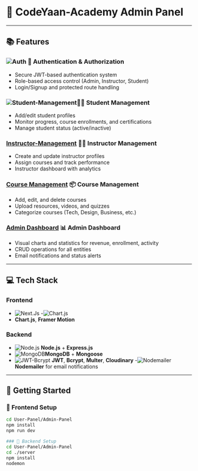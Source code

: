 # 🚀 CodeYaan-Academy Admin Panel


---

## 📚 Features

### ![Auth](https://img.shields.io/badge/Auth-Enabled-brightgreen) 🔐 Authentication & Authorization
- Secure JWT-based authentication system
- Role-based access control (Admin, Instructor, Student)
- Login/Signup and protected route handling

### ![Student-Management](https://img.shields.io/badge/Student%20Management-skyblue)🧑‍🎓 Student Management
- Add/edit student profiles
- Monitor progress, course enrollments, and certifications
- Manage student status (active/inactive)

### [Instructor-Management](https://img.shields.io/badge/Instructor%20Management-olive)  👨‍🏫 Instructor Management
- Create and update instructor profiles
- Assign courses and track performance
- Instructor dashboard with analytics

### [Course Management](https://img.shields.io/badge/Course%20Management-indigo) 📦 Course Management
- Add, edit, and delete courses
- Upload resources, videos, and quizzes
- Categorize courses (Tech, Design, Business, etc.)

### [Admin Dashboard](https://img.shields.io/badge/%20Admin%20Dashboard-blueviolet) 📊 Admin Dashboard
- Visual charts and statistics for revenue, enrollment, activity
- CRUD operations for all entities
- Email notifications and status alerts

---

## 💻 Tech Stack

### Frontend
- ![Next.Js](https://img.shields.io/badge/Frontend-NextJS-red)
-![Chart.js](https://img.shields.io/badge/%20%20ChartJS%20-darkorchid)
- **Chart.js**, **Framer Motion**

### Backend
- ![Node.js](https://img.shields.io/badge/Backend-Node.js-brightgreen)  **Node.js** + **Express.js**
- ![MongoDB](https://img.shields.io/badge/%20%20Database-MongoDB-greenyellow)**MongoDB** + **Mongoose**
- ![JWT-Bcrypt](https://img.shields.io/badge/%20%20JWT-Bcrypt-navy)  **JWT**, **Bcrypt**, **Multer**, **Cloudinary**
-![Nodemailer](https://img.shields.io/badge/%20%20Nodemailer-slategray%09
) **Nodemailer** for email notifications

---

## 🧪 Getting Started
### 🔧 Frontend Setup
```bash
cd User-Panel/Admin-Panel
npm install
npm run dev

### 🔧 Backend Setup
cd User-Panel/Admin-Panel
cd ./server
npm install
nodemon

